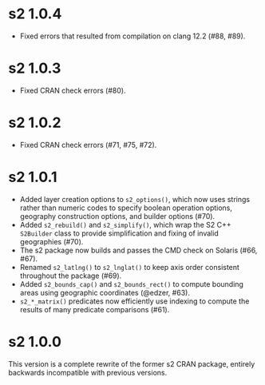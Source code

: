 # s2 1.0.4

* Fixed errors that resulted from compilation on clang 12.2 (#88, #89).

# s2 1.0.3

* Fixed CRAN check errors (#80).

# s2 1.0.2

* Fixed CRAN check errors (#71, #75, #72).

# s2 1.0.1

* Added layer creation options to `s2_options()`, which now uses strings
  rather than numeric codes to specify boolean operation options, geography
  construction options, and builder options (#70).
* Added `s2_rebuild()` and `s2_simplify()`, which wrap the S2 C++ `S2Builder`
  class to provide simplification and fixing of invalid geographies (#70).
* The s2 package now builds and passes the CMD check on Solaris (#66, #67).
* Renamed `s2_latlng()` to `s2_lnglat()` to keep axis order consistent
  throughout the package (#69).
* Added `s2_bounds_cap()` and `s2_bounds_rect()` to compute bounding areas
  using geographic coordinates (@edzer, #63).
* `s2_*_matrix()` predicates now efficiently use indexing to compute the 
  results of many predicate comparisons (#61).

# s2 1.0.0

This version is a complete rewrite of the former s2 CRAN package, entirely 
backwards incompatible with previous versions.
